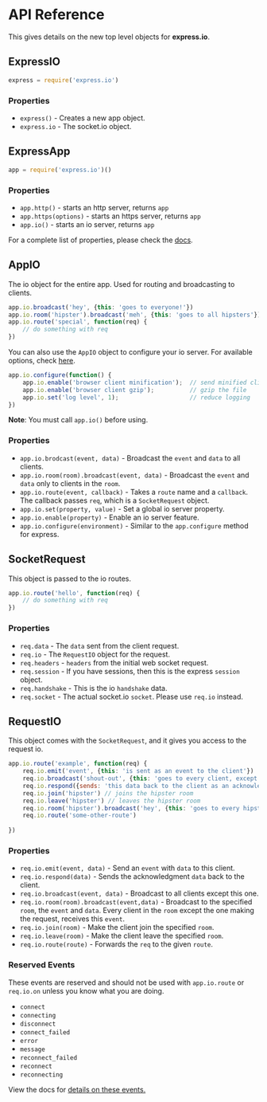 
# API Reference

This gives details on the new top level objects for __express.io__.   

## ExpressIO

```js
express = require('express.io')
```

### Properties

* `express()` - Creates a new app object.
* `express.io` - The socket.io object.

## ExpressApp

```js
app = require('express.io')()
```

### Properties

* `app.http()` - starts an http server, returns `app`
* `app.https(options)` - starts an https server, returns `app`
* `app.io()` - starts an io server, returns `app`

For a complete list of properties, please check the [docs](http://expressjs.com/api.html#app.set).

## AppIO 

The io object for the entire app.  Used for routing and broadcasting to clients.

```js
app.io.broadcast('hey', {this: 'goes to everyone!'})
app.io.room('hipster').broadcast('meh', {this: 'goes to all hipsters'})
app.io.route('special', function(req) {
    // do something with req
})
```

You can also use the `AppIO` object to configure your io server.  For available options, check [here](https://github.com/LearnBoost/Socket.IO/wiki/Configuring-Socket.IO).

```js
app.io.configure(function() {
    app.io.enable('browser client minification');  // send minified client
    app.io.enable('browser client gzip');          // gzip the file
    app.io.set('log level', 1);                    // reduce logging
})
```

__Note__:  You must call `app.io()` before using.

### Properties

* `app.io.brodcast(event, data)` - Broadcast the `event` and `data` to all clients.
* `app.io.room(room).broadcast(event, data)` - Broadcast the `event` and `data` only to clients in the `room`.
* `app.io.route(event, callback)` - Takes a `route` name and a `callback`.  The callback passes `req`, which is a `SocketRequest` object.
* `app.io.set(property, value)` - Set a global io server property.
* `app.io.enable(property)` - Enable an io server feature.
* `app.io.configure(environment)` - Similar to the `app.configure` method for express.

## SocketRequest

This object is passed to the io routes.

```js
app.io.route('hello', function(req) {
    // do something with req
})
```

### Properties

* `req.data` - The `data` sent from the client request.
* `req.io` - The `RequestIO` object for the request.
* `req.headers` - `headers` from the initial web socket request.
* `req.session` - If you have sessions, then this is the express `session` object.
* `req.handshake` - This is the io `handshake` data.
* `req.socket` - The actual socket.io `socket`. Please use `req.io` instead.

## RequestIO

This object comes with the `SocketRequest`, and it gives you access to the request io.

```js
app.io.route('example', function(req) {
    req.io.emit('event', {this: 'is sent as an event to the client'})
    req.io.broadcast('shout-out', {this: 'goes to every client, except this one'})
    req.io.respond({sends: 'this data back to the client as an acknowledgment'})
    req.io.join('hipster') // joins the hipster room
    req.io.leave('hipster') // leaves the hipster room
    req.io.room('hipster').broadcast('hey', {this: 'goes to every hipster'})
    req.io.route('some-other-route')
     
})
```

### Properties

* `req.io.emit(event, data)` - Send an `event` with `data` to this client.
* `req.io.respond(data)` - Sends the acknowledgment `data` back to the client.
* `req.io.broadcast(event, data)` - Broadcast to all clients except this one.
* `req.io.room(room).broadcast(event,data)` - Broadcast to the specified `room`, the `event` and `data`.  Every client in the `room` except the one making the request, receives this `event`.
* `req.io.join(room)` - Make the client join the specified `room`.
* `req.io.leave(room)` - Make the client leave the specified `room`.
* `req.io.route(route)` - Forwards the `req` to the given `route`.

### Reserved Events

These events are reserved and should not be used with `app.io.route` or `req.io.on` unless you know what you are doing.

* `connect`
* `connecting`
* `disconnect`
* `connect_failed`
* `error`
* `message`
* `reconnect_failed`
* `reconnect`
* `reconnecting`

View the docs for [details on these events.](https://github.com/LearnBoost/socket.io/wiki/Exposed-events)

